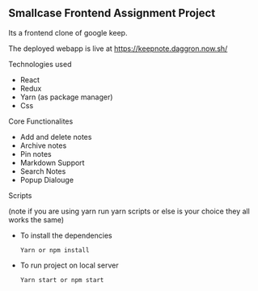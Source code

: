 ## Smallcase Frontend Assignment Project

Its  a frontend clone of google keep.

The deployed webapp is live at https://keepnote.daggron.now.sh/

Technologies used

+ React
+ Redux
+ Yarn (as package manager)
+ Css

Core Functionalites 

+ Add and delete notes
+ Archive notes
+ Pin notes
+ Markdown Support
+ Search Notes
+ Popup Dialouge

Scripts

(note if you are using yarn run yarn scripts or else is your choice they all works the same)

+ To install the dependencies 

    ```
    Yarn or npm install
    ```
+ To run project on local server

    ```
    Yarn start or npm start
    ```


